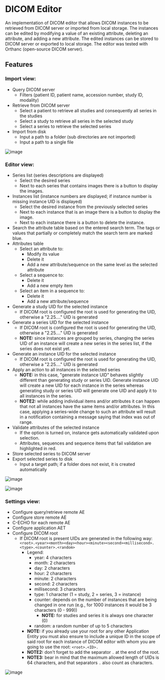 # DICOM Editor

An implementation of DICOM editor that allows DICOM instances to be retrieved from DICOM server or imported from local storage. The instances can be edited by modifying a value of an existing attribute, deleting an attribute, and adding a new attribute. The edited instances can be stored to DICOM server or exported to local storage.
The editor was tested with Orthanc (open-source DICOM server).

## Features
### Import view:
- Query DICOM server
	- Filters (patient ID, patient name, accession number, study ID, modality)
- Retrieve from DICOM server
	- Select a patient to retrieve all studies and consequently all series in the studies
	- Select a study to retrieve all series in the selected study
	- Select a series to retrieve the selected series
- Import from disk
	- Input a path to a folder (sub directories are not imported)
	- Input a path to a single file
    
![image](https://user-images.githubusercontent.com/48628230/202871976-f1dfa877-1a83-47f0-b293-aa63f9bc34e2.png)


### Editor view:
- Series list (series descriptions are displayed)
	- Select the desired series
	- Next to each series that contains images there is a button to display the images.
- Instances list (instance numbers are displayed; if instance number is missing instance UID is displayed)
	- Select the desired instance from the previously selected series
	- Next to each instance that is an image there is a button to display the image.
	- Next to each instance there is a button to delete the instance.
- Search the attribute table based on the entered search term. The tags or values that partially or completely match the search term are marked blue.
- Attributes table
	- Select an attribute to:
		- Modify its value
		- Delete it
		- Add a new attribute/sequence on the same level as the selected attribute
	- Select a sequence to:
		- Delete it
		- Add a new empty item
	- Select an item in a sequence to:
		- Delete it
		- Add a new attribute/sequence
- Generate a study UID for the selected instance
	- If DICOM root is configured the root is used for generating the UID, otherwise a "2.25...." UID is generated
- Generate a series UID for the selected instance
	- If DICOM root is configured the root is used for generating the UID, otherwise a "2.25...." UID is generated
	- **NOTE:** since instances are grouped by series, changing the series UID of an instance will create a new series in the series list, if the series does not exist yet.
- Generate an instance UID for the selected instance
	- If DICOM root is configured the root is used for generating the UID, otherwise a "2.25...." UID is generated
- Apply an action to all instances in the selected series
	- **NOTE:** in this case, "generate instance UID" behaves slightly different than generating study or series UID. Generate instance UID will create a new UID for each instance in the series whereas generating study or series UID will generate one UID and apply it to all instances in the series.
	- **NOTE2:** while adding individual items and/or attributes it can happen that not all instances have the same items and/or attributes. In this case, applying a series-wide change to such an attribute will result in a notification containing a message saying that index was out of range.
- Validate attributes of the selected instance
	- If the option is turned on, instance gets automatically validated upon selection.
	- Attributes, sequences and sequence items that fail validation are highlighted in red.
- Store selected series to DICOM server
- Export selected series to disk
	- Input a target path; if a folder does not exist, it is created automatically
  
![image](https://github.com/agerecnik/dicom-editor/assets/48628230/a3c1850f-f17a-40d1-8d58-a65ba99d7fd1)

![image](https://github.com/agerecnik/dicom-editor/assets/48628230/0b5c5d3d-b821-4155-b939-f44e3efd02b7)



### Settings view:
- Configure query/retrieve remote AE
- Configure store remote AE
- C-ECHO for each remote AE
- Configure application AET
- Configure DICOM root
  - If DICOM root is present UIDs are generated in the following way:
  	`<root>.<year><month><day><hour><minute><second><millisecond>.<type>.<counter>.<random>`
    - Legend:
      - year: 4 characters
      - month: 2 characters
      - day: 2 characters
      - hour: 2 characters
      - minute: 2 characters
      - second: 2 characters
      - millisecond: 3 characters
      - type: 1 character (1 = study, 2 = series, 3 = instance)
      - counter: depends on the number of instances that are being changed in one run (e.g., for 1000 instances it would be 3 characters (0 - 999))
        - **NOTE:** for studies and series it is always one character (0)
      - random: a random number of up to 5 characters
    - **NOTE:** if you already use your root for any other Application Entity you must also ensure to include a unique ID in the scope of said root for each instance of DICOM editor with whom you are going to use the root: `<root>.<ID>.`
    - **NOTE2:** don't forget to add the separator `.` at the end of the root.
    - **NOTE3:** bear in mind that the maximum allowed length of UIDs is 64 characters, and that separators `.` also count as characters.

![image](https://user-images.githubusercontent.com/48628230/202870504-f946311a-f5ad-434d-97b1-e198e078eb7f.png)
